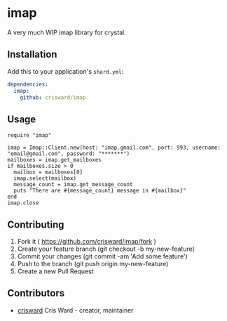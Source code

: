 # imap

A very much WIP imap library for crystal.

## Installation

Add this to your application's `shard.yml`:

```yaml
dependencies:
  imap:
    github: crisward/imap
```

## Usage

```crystal
require "imap"

imap = Imap::Client.new(host: "imap.gmail.com", port: 993, username: "email@gmail.com", password: "*******")
mailboxes = imap.get_mailboxes
if mailboxes.size > 0
  mailbox = mailboxes[0]
  imap.select(mailbox)
  message_count = imap.get_message_count
  puts "There are #{message_count} message in #{mailbox}"
end
imap.close
```

## Contributing

1. Fork it ( https://github.com/crisward/imap/fork )
2. Create your feature branch (git checkout -b my-new-feature)
3. Commit your changes (git commit -am 'Add some feature')
4. Push to the branch (git push origin my-new-feature)
5. Create a new Pull Request

## Contributors

- [crisward](https://github.com/crisward) Cris Ward - creator, maintainer
